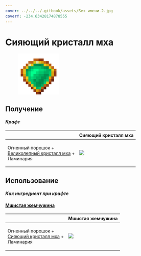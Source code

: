 ```yaml
---
cover: ../../../.gitbook/assets/Без имени-2.jpg
coverY: -234.63428174878555
---
```


# Сияющий кристалл мха

<figure><img src="../../../.gitbook/assets/moss_gem_5_128.png" alt=""><figcaption></figcaption></figure>

## Получение

#### _Крафт_

| ㅤ                                                                                                 |  Сияющий кристалл мха                          |
| ------------------------------------------------------------------------------------------------- | ---------------------------------------------- |
| <p>Огненный порошок +<br><a href="moss_gem_4.md">Великолепный кристалл мха</a> +<br>Ламинария</p> | ![](../../../.gitbook/assets/moss\_gem\_5.png) |

## Использование

#### _Как ингредиент при крафте_

#### [Мшистая жемчужина](moss_gem_6.md)

| ㅤ                                                                                            |  Мшистая жемчужина                             |
| -------------------------------------------------------------------------------------------- | ---------------------------------------------- |
| <p>Огненный порошок +<br><a href="moss_gem_5.md">Сияющий кристалл мха</a> +<br>Ламинария</p> | ![](../../../.gitbook/assets/moss\_gem\_6.png) |

